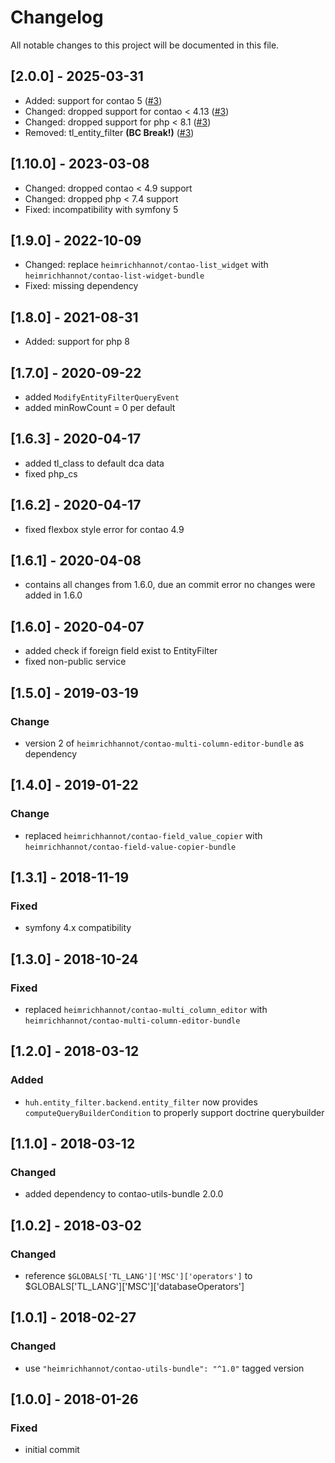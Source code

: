 # Changelog
All notable changes to this project will be documented in this file.

## [2.0.0] - 2025-03-31
- Added: support for contao 5 ([#3](https://github.com/heimrichhannot/contao-entity-filter-bundle/pull/3))
- Changed: dropped support for contao < 4.13 ([#3](https://github.com/heimrichhannot/contao-entity-filter-bundle/pull/3))
- Changed: dropped support for php < 8.1 ([#3](https://github.com/heimrichhannot/contao-entity-filter-bundle/pull/3))
- Removed: tl_entity_filter **(BC Break!)** ([#3](https://github.com/heimrichhannot/contao-entity-filter-bundle/pull/3))

## [1.10.0] - 2023-03-08
- Changed: dropped contao < 4.9 support
- Changed: dropped php < 7.4 support
- Fixed: incompatibility with symfony 5

## [1.9.0] - 2022-10-09
- Changed: replace `heimrichhannot/contao-list_widget` with `heimrichhannot/contao-list-widget-bundle`
- Fixed: missing dependency

## [1.8.0] - 2021-08-31

- Added: support for php 8

## [1.7.0] - 2020-09-22
- added `ModifyEntityFilterQueryEvent`
- added minRowCount = 0 per default

## [1.6.3] - 2020-04-17
- added tl_class to default dca data
- fixed php_cs

## [1.6.2] - 2020-04-17
- fixed flexbox style error for contao 4.9

## [1.6.1] - 2020-04-08
- contains all changes from 1.6.0, due an commit error no changes were added in 1.6.0

## [1.6.0] - 2020-04-07
- added check if foreign field exist to EntityFilter
- fixed non-public service

## [1.5.0] - 2019-03-19

### Change
- version 2 of `heimrichhannot/contao-multi-column-editor-bundle` as dependency

## [1.4.0] - 2019-01-22

### Change
- replaced `heimrichhannot/contao-field_value_copier` with `heimrichhannot/contao-field-value-copier-bundle`

## [1.3.1] - 2018-11-19

### Fixed
- symfony 4.x compatibility

## [1.3.0] - 2018-10-24

### Fixed
- replaced `heimrichhannot/contao-multi_column_editor` with `heimrichhannot/contao-multi-column-editor-bundle`

## [1.2.0] - 2018-03-12

### Added
- `huh.entity_filter.backend.entity_filter` now provides `computeQueryBuilderCondition` to properly support doctrine querybuilder

## [1.1.0] - 2018-03-12

### Changed
- added dependency to contao-utils-bundle 2.0.0

## [1.0.2] - 2018-03-02

### Changed
- reference `$GLOBALS['TL_LANG']['MSC']['operators']` to $GLOBALS['TL_LANG']['MSC']['databaseOperators']

## [1.0.1] - 2018-02-27

### Changed
- use `"heimrichhannot/contao-utils-bundle": "^1.0"` tagged version

## [1.0.0] - 2018-01-26

### Fixed
- initial commit
